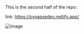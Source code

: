 This is the second half of the repo:

link: https://synapsedev.netlify.app/

![image](https://github.com/user-attachments/assets/277c9090-8913-499b-bf73-b041838e695d)
